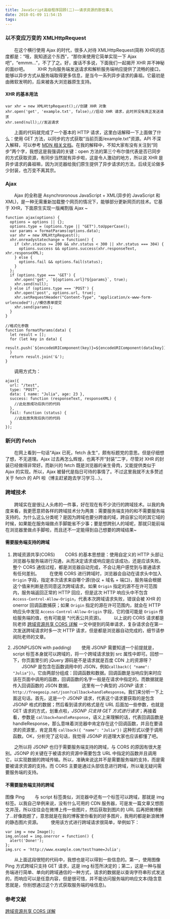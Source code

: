 ```yaml
---
title: JavaScript高级程序回顾(二)——请求资源的那些事儿
date: 2018-01-09 11:54:15
tags:
---
```


### 以不变应万变的 XMLHttpRequest
　　在这个横行使用 Ajax 的时代，很多人对待 XMLHttpRequest(简称 XHR)的态度都是：“哦，我知道这个东西”，“那你来使用它简单实现一下 Ajax 吧”，“emmm...”，不了了之。好，废话不多说，下面我们一起揭开 XHR 并不神秘的面纱吧。
　　XHR 为向服务端发送请求和解析服务端响应提供了流畅的接口，能够以异步方式从服务端取得更多信息，是当今一系列异步请求的鼻祖。它最初是由微软发明的，后来被各大浏览器原生支持。

#### XHR 的基本用法
```
var xhr = new XMLHttpRequest();//创建 XHR 对象
xhr.open('get', 'example.txt', false);//启动 XHR 请求，此时并没有真正发送请求
xhr.send(null);//发送请求
```
　　上面的代码就完成了一个基本的 HTTP 请求，这里白话解释一下上面做了什么：使用 GET 方法，以同步的方式获取“当前页面/example.txt”资源。API 不深入解释，可以参考 [MDN 相关文档](https://developer.mozilla.org/zh-CN/docs/Web/API/XMLHttpRequest)。在我的解释中，不知大家有没有关注到“同步”两个字，我想这是我强调的关键：open 方法的第三个布尔值代表是否已同步的方式获取资源，有同步当然就有异步啦，这是令人激动的地方，所以说 XHR 是异步请求的鼻祖嘛，因为浏览器给我们原生提供了异步请求的方法，后续无论做多少封装，也万变不离其宗。

### Ajax
　　Ajax 的全称是 Asynchroronous JavaScript + XML(异步的 JavaScript 和 XML)，是一种无需重新加载整个网页的情况下，能够部分更新网页的技术。它基于 XHR，下面原生实现一版阉割版 Ajax ~
```
function ajax(options) {
  options = options || {};
  options.type = (options.type || "GET").toUpperCase();
  var params = formatParams(options.data);
  var xhr = new XMLHttpRequest();
  xhr.onreadystatechange = function() {
    if (xhr.status >= 200 && xhr.status < 300 || xhr.status === 304) {
      options.success && options.success(xhr.responseText, xhr.responseXML);
    } else {
      options.fail && options.fail(status);
    }
  };
  if (options.type === 'GET') {
    xhr.open('get', `${options.url}?${params}`, true);
    xhr.send(null);
  } else if (options.type === 'POST') {
    xhr.open('post', options.url, true);
    xhr.setRequestHeader("Content-Type", "application/x-www-form-urlencoded");//模仿表单提交
    xhr.send(params);
  }
}

//格式化参数
function formatParams(data) {
  let result = [];
  for (let key in data) {
    result.push(`${encodeURIComponent(key)}=${encodeURIComponent(data[key])}`)
  }
  return result.join('&');
}
```
　　调用方式为：
```
ajax({
  url: "/test",
  type: "POST",
  data: { name: "Julia", age: 23 },
  success: function (responseText, responseXML) {
    //此处放成功后执行的代码
  },
  fail: function (status) {
    //此处放失败后执行的代码
  }
});
```

### 新兴的 Fetch
　　在网上看到一句话“Ajax 已死，fetch 永生”，颇有标题党的意思。但是仔细想了想，不无道理。Ajax 过去再怎么辉煌，也离不开“封装”二字，尽管对 XHR 的封装已经做得非常好。而新兴的 fetch 既是浏览器的亲生骨肉，又能提供类似于 Ajax 的实现。所以，Ajax 被替代是指日可待的事情了。不过这里我就不太多赘述关于 fetch 的 API 啦（博主赶紧跑去学习学习...）。

### 跨域技术
　　跨域实在是很让人头疼的一件事，好在现在有不少流行的跨域技术。以我的角度来看，我更愿意把各样的跨域技术分为两类：需要服务端支持的和不需要服务端支持的。为什么这么分类呢？是因为跨域也要分跨谁的域，跨自家公司的其它域的时候，如果能在服务端做点手脚能省不少事；要是想跨别人的域呢，那就只能前端在浏览器里做点手脚啦，而且还不一定能得到自己想要的跨域结果~

#### 需要服务端支持的跨域

1. 跨域资源共享(CORS)
　　CORS 的基本思想是：使用自定义的 HTTP 头部让浏览器与服务端进行沟通，从而决定请求或响应是应该成功，还是应该失败。整个 CORS 通信过程，都是浏览器自动完成，不会让用户感觉到与普通请求有任何差别。
　　在使用 CORS 进行跨域时，浏览器会自动在请求头中加入 `Origin` 字段，指定本次请求来自哪个源(协议 + 域名 + 端口)，服务端会根据这个值来判断是否同意这次跨域请求。如果 `Origin` 指定的源不在许可范围内，服务端返回正常的 HTTP 回应，但是这次 HTTP 响应头中不包含 `Access-Control-Allow-Origin`，代表本次跨域请求失败，错误会被 XHR 的 onerror 回调函数捕获；如果 `Origin` 指定的源在许可范围内，就会在 HTTP 响应头中发现 `Access-Control-Allow-Origin` 字段，它的值可能是 `Origin` 传给服务端的值，也有可能是 *(代表公共资源)。
　　以上说的 CORS 请求都是阮老师 [跨域资源共享 CORS 详解](http://www.ruanyifeng.com/blog/2016/04/cors.html) 一文中提到的简单请求，复杂请求会在第一次发送跨域请求时多一次 HTTP 请求，但是都是浏览器自动完成的，细节请参阅阮老师的文章。

2. JSONP(JSON with padding)
　　使用 JSONP 需要知道一个前提就是，script 标签本身就可以跨域的，将一个跨域请求放到 src 属性中即可。回想一下，你页面里引的 jQuery 源码是不是请求就是百度 CDN 上的资源呀？
　　JSONP 是包含在函数调用中的 JSON，例如`callback({ "name": "Julia"})`。它由两部分组成：回调函数和数据。回调函数是当响应到来时应该在页面中调用的函数，回调函数的名字一般是在请求中指定的。而数据就是传入回调函数的 JSON 数据。
　　这里有一个典型的 JSONP 请求：`http://freegeoip.net/json?callback=handleResponse`。我们来分析一下上面这句话。首先，这是一个 JSONP 请求，代表这个请求要获取的是包含 JSONP 格式的数据；然后看到请求的格式是在 URL 后面加一些参数，也就是 GET 请求的方式，划重点啦，*JSONP 只支持 GET 方式进行请求*；再接着看，参数是 `callback=handleResponse`，语义上来理解的话，代表回调函数是 handleResponse，那么意味着浏览器中肯定存在这个回调函数，并且在要请求的资源里，肯定具有 `callback({ "name": "Julia"})` 这种形式以便于调用函数。OK，分析完了这句话，我觉得 JSONP 的道理大家也应该都懂了吧。

　　之所以将 JSONP 也归于需要服务端支持的跨域，与 CORS 的原因有很大差别。JSONP 的关键在于被请求的资源中需要包含 URL 中指定的函数并且调用它，以实现数据的跨域传输。所以，准确来说这并不是需要服务端的支持，而是需要被请求资源的支持。而 CORS 主要是通过头部信息进行跨域，所以毫无疑问需要服务端的支持。

#### 不需要服务端支持的跨域

图像 Ping
　　与 script 标签类似，浏览器中还有一个标签可以跨域，那就是 img 标签。以我自己举例来说，没有什么可用的 CDN 服务器，可是发一篇文章又想图文并茂，所以往往会在微博上传一些图片，然后获取到图片的 URL 后再把微博删了...好像跑题了，意思就是在我的博客里你看到的好多图片，我用的都是新浪微博的静态图片资源。
　　使用该方式进行跨域请求很简单，举例如下：
```
var img = new Image();
img.onload = img.onerror = function() {
  alert('Done!');
};
img.src = 'http://www.example.com/test?name=Julia';
```
　　从上面这段很短的代码中，我想也是可以得到一些信息的。第一，使用图像 Ping 方式跨域只支持 GET 请求，这是 img 标签所决定的；第二，这是一种与服务端进行简单、单向的跨域通信的一种方式，请求的数据是以查询字符串形式发送的，而响应可以是任意内容，但是很可惜，并不能访问服务端的响应文本(隐含意思就是，你别想通过这个方式获取服务端的啥信息)。

### 参考文献
[跨域资源共享 CORS 详解](http://www.ruanyifeng.com/blog/2016/04/cors.html)

